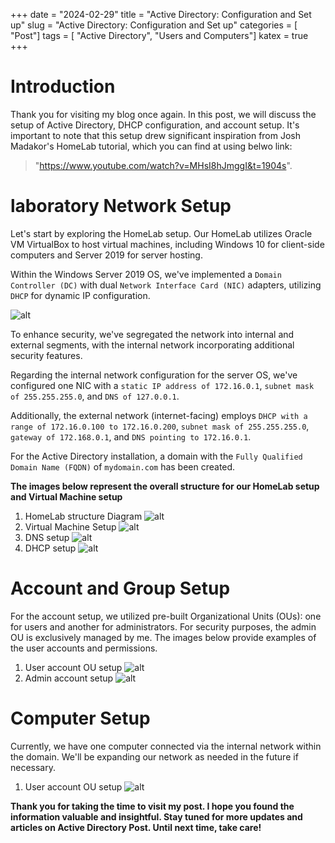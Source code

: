 +++
date = "2024-02-29"
title = "Active Directory: Configuration and Set up"
slug = "Active Directory: Configuration and Set up"
categories = [ "Post"]
tags = [ "Active Directory", "Users and Computers"]
katex = true
+++
# Introduction
Thank you for visiting my blog once again. In this post, we will discuss the setup of Active Directory, DHCP configuration, and account setup. It's important to note that this setup drew significant inspiration from Josh Madakor's HomeLab tutorial, which you can find at using belwo link:
> "https://www.youtube.com/watch?v=MHsI8hJmggI&t=1904s".

# laboratory Network Setup
Let's start by exploring the HomeLab setup. Our HomeLab utilizes Oracle VM VirtualBox to host virtual machines, including Windows 10 for client-side computers and Server 2019 for server hosting.

Within the Windows Server 2019 OS, we've implemented a `Domain Controller (DC)` with dual `Network Interface Card (NIC)` adapters, utilizing `DHCP` for dynamic IP configuration.

![alt](/img/homeLab/configurationSetup/window10.PNG)

To enhance security, we've segregated the network into internal and external segments, with the internal network incorporating additional security features.

Regarding the internal network configuration for the server OS, we've configured one NIC with a `static IP address of 172.16.0.1`, `subnet mask of 255.255.255.0`, and `DNS of 127.0.0.1`. 

Additionally, the external network (internet-facing) employs `DHCP with a range of 172.16.0.100 to 172.16.0.200`, `subnet mask of 255.255.255.0`, `gateway of 172.168.0.1`, and `DNS pointing to 172.16.0.1`.

For the Active Directory installation, a domain with the `Fully Qualified Domain Name (FQDN)` of `mydomain.com` has been created.

**The images below represent the overall structure for our HomeLab setup and Virtual Machine setup**
1. HomeLab structure Diagram
![alt](/img/homeLab/configurationSetup/ADsetup.drawio.PNG) 
2. Virtual Machine Setup
![alt](/img/homeLab/configurationSetup/setup.PNG) 
3. DNS setup
![alt](/img/homeLab/configurationSetup/DNSSetup.PNG) 
4. DHCP setup
![alt](/img/homeLab/configurationSetup/DHCPSetup.PNG) 

# Account and Group Setup

For the account setup, we utilized pre-built Organizational Units (OUs): one for users and another for administrators. For security purposes, the admin OU is exclusively managed by me. The images below provide examples of the user accounts and permissions.

1. User account OU setup
![alt](/img/homeLab/configurationSetup/accountSetup.PNG) 
2. Admin account setup
![alt](/img/homeLab/configurationSetup/adminAccountSetUp.PNG) 

# Computer Setup

Currently, we have one computer connected via the internal network within the domain. We'll be expanding our network as needed in the future if necessary.

1. User account OU setup
![alt](/img/homeLab/configurationSetup/computerSetup.PNG) 

**Thank you for taking the time to visit my post. I hope you found the information valuable and insightful. Stay tuned for more updates and articles on Active Directory Post. Until next time, take care!**